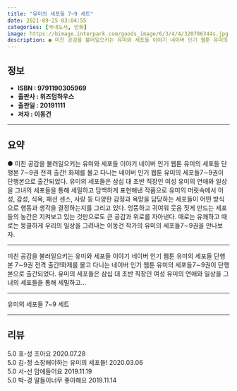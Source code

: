 ```yaml
---
title: "유미의 세포들 7~9 세트"
date: 2021-09-25 03:04:55
categories: [국내도서, 만화]
image: https://bimage.interpark.com/goods_image/6/3/4/4/320786344s.jpg
description: ● 미친 공감을 불러일으키는 유미와 세포들 이야기 네이버 인기 웹툰 유미의 세포들 단행본 7∼9권 전격 출간! 화제를 몰고 다니는 네이버 인기 웹툰 유미의 세포들7∼9권이 단행본으로 출간되었다. 유미의 세포들은 삼십 대 초반 직장인 여성 유미의 연애와 일상을 그녀의 세포들을 통해 세밀
---
```


## **정보**

- **ISBN : 9791190305969**
- **출판사 : 위즈덤하우스**
- **출판일 : 20191111**
- **저자 : 이동건**

------



## **요약**

●  미친 공감을 불러일으키는 유미와 세포들 이야기 네이버 인기 웹툰 유미의 세포들 단행본 7∼9권 전격 출간! 화제를 몰고 다니는 네이버 인기 웹툰 유미의 세포들7∼9권이 단행본으로 출간되었다. 유미의 세포들은 삼십 대 초반 직장인 여성 유미의 연애와 일상을 그녀의 세포들을 통해 세밀하고 담백하게 표현해낸 작품으로 유미의 머릿속에서 이성, 감성, 식욕, 패션 센스, 사랑 등 다양한 감정과 욕망을 담당하는 세포들이 어떤 방식으로 행동과 생각을 결정하는지를 그리고 있다. 엉뚱하고 귀여워 웃음 짓게 만드는 세포들의 농간은 지켜보고 있는 것만으로도 큰 공감과 위로를 자아낸다. 때로는 유쾌하고 때로는 뭉클하게 우리의 일상을 그려내는 이동건 작가의 유미의 세포들7∼9권을 만나보자.

------

미친 공감을 불러일으키는 유미와 세포들 이야기
네이버 인기 웹툰 유미의 세포들 단행본 7∼9권 전격 출간!화제를 몰고 다니는 네이버 인기 웹툰 유미의 세포들7∼9권이 단행본으로 출간되었다. 유미의 세포들은 삼십 대 초반 직장인 여성 유미의 연애와 일상을 그녀의 세포들을 통해 세밀하고... 

------


유미의 세포들 7~9 세트 

------


## **리뷰** 

5.0 표-성 조아요 2020.07.28 <br/>5.0 김-정 소장해야하는 유미의
세포들! 2020.03.06 <br/>5.0 서-선 맘에들어요 2019.11.19 <br/>5.0 박-경 딸들이너무 좋아해요 2019.11.14 <br/>